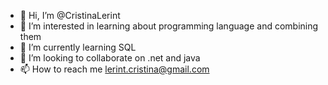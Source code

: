 - 👋 Hi, I’m @CristinaLerint
- 👀 I’m interested in learning about programming language and combining them
- 🌱 I’m currently learning SQL
- 💞️ I’m looking to collaborate on .net and java
- 📫 How to reach me lerint.cristina@gmail.com

<!---
CristinaLerint/CristinaLerint is a ✨ special ✨ repository because its `README.md` (this file) appears on your GitHub profile.
You can click the Preview link to take a look at your changes.
--->
